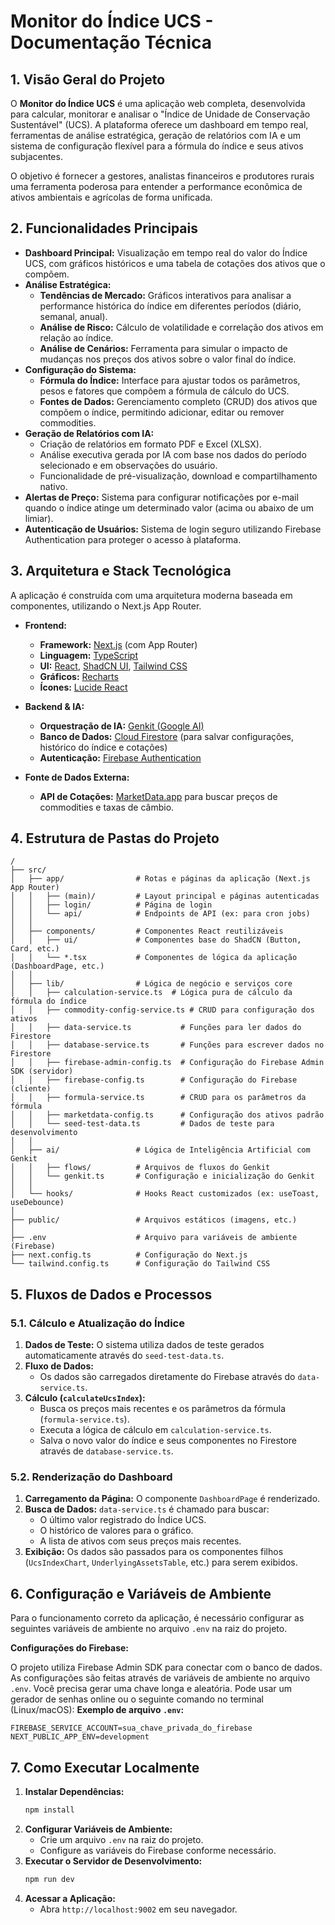 # Monitor do Índice UCS - Documentação Técnica

## 1. Visão Geral do Projeto

O **Monitor do Índice UCS** é uma aplicação web completa, desenvolvida para calcular, monitorar e analisar o "Índice de Unidade de Conservação Sustentável" (UCS). A plataforma oferece um dashboard em tempo real, ferramentas de análise estratégica, geração de relatórios com IA e um sistema de configuração flexível para a fórmula do índice e seus ativos subjacentes.

O objetivo é fornecer a gestores, analistas financeiros e produtores rurais uma ferramenta poderosa para entender a performance econômica de ativos ambientais e agrícolas de forma unificada.

## 2. Funcionalidades Principais

- **Dashboard Principal:** Visualização em tempo real do valor do Índice UCS, com gráficos históricos e uma tabela de cotações dos ativos que o compõem.
- **Análise Estratégica:**
    - **Tendências de Mercado:** Gráficos interativos para analisar a performance histórica do índice em diferentes períodos (diário, semanal, anual).
    - **Análise de Risco:** Cálculo de volatilidade e correlação dos ativos em relação ao índice.
    - **Análise de Cenários:** Ferramenta para simular o impacto de mudanças nos preços dos ativos sobre o valor final do índice.
- **Configuração do Sistema:**
    - **Fórmula do Índice:** Interface para ajustar todos os parâmetros, pesos e fatores que compõem a fórmula de cálculo do UCS.
    - **Fontes de Dados:** Gerenciamento completo (CRUD) dos ativos que compõem o índice, permitindo adicionar, editar ou remover commodities.
- **Geração de Relatórios com IA:**
    - Criação de relatórios em formato PDF e Excel (XLSX).
    - Análise executiva gerada por IA com base nos dados do período selecionado e em observações do usuário.
    - Funcionalidade de pré-visualização, download e compartilhamento nativo.
- **Alertas de Preço:** Sistema para configurar notificações por e-mail quando o índice atinge um determinado valor (acima ou abaixo de um limiar).
- **Autenticação de Usuários:** Sistema de login seguro utilizando Firebase Authentication para proteger o acesso à plataforma.

## 3. Arquitetura e Stack Tecnológica

A aplicação é construída com uma arquitetura moderna baseada em componentes, utilizando o Next.js App Router.

- **Frontend:**
    - **Framework:** [Next.js](https://nextjs.org/) (com App Router)
    - **Linguagem:** [TypeScript](https://www.typescriptlang.org/)
    - **UI:** [React](https://react.dev/), [ShadCN UI](https://ui.shadcn.com/), [Tailwind CSS](https://tailwindcss.com/)
    - **Gráficos:** [Recharts](https://recharts.org/)
    - **Ícones:** [Lucide React](https://lucide.dev/)

- **Backend & IA:**
    - **Orquestração de IA:** [Genkit (Google AI)](https://firebase.google.com/docs/genkit)
    - **Banco de Dados:** [Cloud Firestore](https://firebase.google.com/docs/firestore) (para salvar configurações, histórico do índice e cotações)
    - **Autenticação:** [Firebase Authentication](https://firebase.google.com/docs/auth)

- **Fonte de Dados Externa:**
    - **API de Cotações:** [MarketData.app](https://marketdata.app/) para buscar preços de commodities e taxas de câmbio.

## 4. Estrutura de Pastas do Projeto

```
/
├── src/
│   ├── app/                # Rotas e páginas da aplicação (Next.js App Router)
│   │   ├── (main)/         # Layout principal e páginas autenticadas
│   │   ├── login/          # Página de login
│   │   └── api/            # Endpoints de API (ex: para cron jobs)
│   │
│   ├── components/         # Componentes React reutilizáveis
│   │   ├── ui/             # Componentes base do ShadCN (Button, Card, etc.)
│   │   └── *.tsx           # Componentes de lógica da aplicação (DashboardPage, etc.)
│   │
│   ├── lib/                # Lógica de negócio e serviços core
│   │   ├── calculation-service.ts  # Lógica pura de cálculo da fórmula do índice
│   │   ├── commodity-config-service.ts # CRUD para configuração dos ativos
│   │   ├── data-service.ts           # Funções para ler dados do Firestore
│   │   ├── database-service.ts       # Funções para escrever dados no Firestore
│   │   ├── firebase-admin-config.ts  # Configuração do Firebase Admin SDK (servidor)
│   │   ├── firebase-config.ts        # Configuração do Firebase (cliente)
│   │   ├── formula-service.ts        # CRUD para os parâmetros da fórmula
│   │   ├── marketdata-config.ts      # Configuração dos ativos padrão
│   │   └── seed-test-data.ts         # Dados de teste para desenvolvimento
│   │
│   ├── ai/                 # Lógica de Inteligência Artificial com Genkit
│   │   ├── flows/          # Arquivos de fluxos do Genkit
│   │   └── genkit.ts       # Configuração e inicialização do Genkit
│   │
│   └── hooks/              # Hooks React customizados (ex: useToast, useDebounce)
│
├── public/                 # Arquivos estáticos (imagens, etc.)
│
├── .env                    # Arquivo para variáveis de ambiente (Firebase)
├── next.config.ts          # Configuração do Next.js
└── tailwind.config.ts      # Configuração do Tailwind CSS
```

## 5. Fluxos de Dados e Processos

### 5.1. Cálculo e Atualização do Índice

1.  **Dados de Teste:** O sistema utiliza dados de teste gerados automaticamente através do `seed-test-data.ts`.
2.  **Fluxo de Dados:**
    - Os dados são carregados diretamente do Firebase através do `data-service.ts`.
3.  **Cálculo (`calculateUcsIndex`):**
    - Busca os preços mais recentes e os parâmetros da fórmula (`formula-service.ts`).
    - Executa a lógica de cálculo em `calculation-service.ts`.
    - Salva o novo valor do índice e seus componentes no Firestore através de `database-service.ts`.

### 5.2. Renderização do Dashboard

1.  **Carregamento da Página:** O componente `DashboardPage` é renderizado.
2.  **Busca de Dados:** `data-service.ts` é chamado para buscar:
    - O último valor registrado do Índice UCS.
    - O histórico de valores para o gráfico.
    - A lista de ativos com seus preços mais recentes.
3.  **Exibição:** Os dados são passados para os componentes filhos (`UcsIndexChart`, `UnderlyingAssetsTable`, etc.) para serem exibidos.

## 6. Configuração e Variáveis de Ambiente

Para o funcionamento correto da aplicação, é necessário configurar as seguintes variáveis de ambiente no arquivo `.env` na raiz do projeto.

**Configurações do Firebase:**

O projeto utiliza Firebase Admin SDK para conectar com o banco de dados. As configurações são feitas através de variáveis de ambiente no arquivo `.env`.
Você precisa gerar uma chave longa e aleatória. Pode usar um gerador de senhas online ou o seguinte comando no terminal (Linux/macOS):
**Exemplo de arquivo `.env`:**

```
FIREBASE_SERVICE_ACCOUNT=sua_chave_privada_do_firebase
NEXT_PUBLIC_APP_ENV=development
```

## 7. Como Executar Localmente

1.  **Instalar Dependências:**
    ```bash
    npm install
    ```
2.  **Configurar Variáveis de Ambiente:**
    - Crie um arquivo `.env` na raiz do projeto.
    - Configure as variáveis do Firebase conforme necessário.
3.  **Executar o Servidor de Desenvolvimento:**
    ```bash
    npm run dev
    ```
4.  **Acessar a Aplicação:**
    - Abra `http://localhost:9002` em seu navegador.
```